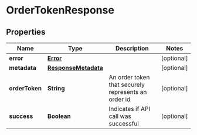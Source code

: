 
# OrderTokenResponse

## Properties
Name | Type | Description | Notes
------------ | ------------- | ------------- | -------------
**error** | [**Error**](Error.md) |  |  [optional]
**metadata** | [**ResponseMetadata**](ResponseMetadata.md) |  |  [optional]
**orderToken** | **String** | An order token that securely represents an order id |  [optional]
**success** | **Boolean** | Indicates if API call was successful |  [optional]



